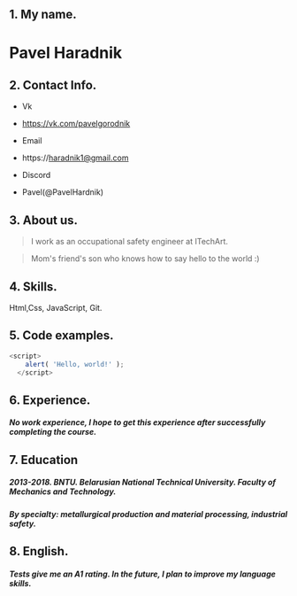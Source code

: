 ## 1. My name.

# Pavel Haradnik

## 2. Contact Info.

* Vk
 * https://vk.com/pavelgorodnik

* Email 
 * https://haradnik1@gmail.com

* Discord 
 * Pavel(@PavelHardnik)


## 3. About us.

> I work as an occupational safety engineer at ITechArt.

> Mom's friend's son who knows how to say hello to the world :)

## 4. Skills.

Html,Css, JavaScript, Git.

## 5. Code examples.

``` javascript
<script>
    alert( 'Hello, world!' );
  </script>
```
## 6. Experience.

##### No work experience, I hope to get this experience after successfully completing the course.

## 7. Education

##### 2013-2018. BNTU. Belarusian National Technical University. Faculty of Mechanics and Technology. 
##### By specialty: metallurgical production and material processing, industrial safety.

## 8. English.

##### Tests give me an A1 rating. In the future, I plan to improve my language skills.